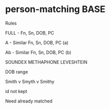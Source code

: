 # person-matching BASE

Rules

FULL - Fn, Sn, DOB, PC

A - Similar Fn, Sn, DOB, PC (a)

Ab - Similar Fn, Sn, DOB, PC (b)


SOUNDEX
METHAPHONE
LEVESHTEIN

DOB range


Smith v Smyth v Smithy


id not kept

Need already matched
